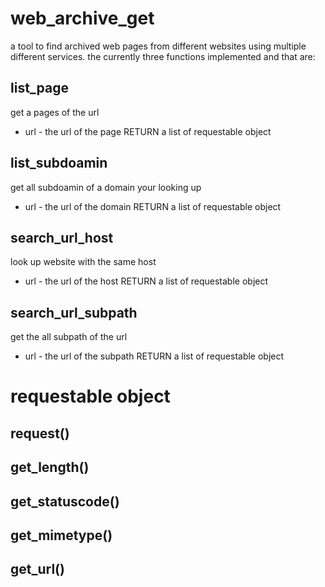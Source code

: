 # web_archive_get

a tool to find archived web pages from different websites using multiple different services. the currently three functions implemented and that are:

## list_page 
get a pages of the url
* url -  the url of the page
RETURN a list of requestable object
## list_subdoamin
get all subdoamin of a domain your looking up
* url -  the url of the domain
RETURN a list of requestable object
## search_url_host
look up website with the same host
* url -  the url of the host
RETURN a list of requestable object
## search_url_subpath
get the all subpath  of the url
* url -  the url of the subpath
RETURN a list of requestable object

# requestable object
## request()
## get_length()
## get_statuscode()
## get_mimetype()
## get_url()
